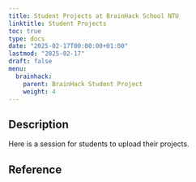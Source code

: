 ```yaml
---
title: Student Projects at BrainHack School NTU
linktitle: Student Projects
toc: true
type: docs
date: "2025-02-17T00:00:00+01:00"
lastmod: "2025-02-17"
draft: false
menu:
  brainhack:
    parent: BrainHack Student Project
    weight: 4
---
```

 
## Description
 
Here is a session for students to upload their projects.
 
## Reference
